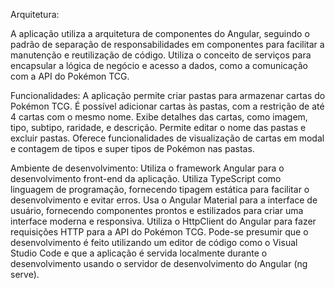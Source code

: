 Arquitetura:

A aplicação utiliza a arquitetura de componentes do Angular, seguindo o padrão de separação de responsabilidades em componentes para facilitar a manutenção e reutilização de código.
Utiliza o conceito de serviços para encapsular a lógica de negócio e acesso a dados, como a comunicação com a API do Pokémon TCG.

Funcionalidades:
A aplicação permite criar pastas para armazenar cartas do Pokémon TCG.
É possível adicionar cartas às pastas, com a restrição de até 4 cartas com o mesmo nome.
Exibe detalhes das cartas, como imagem, tipo, subtipo, raridade, e descrição.
Permite editar o nome das pastas e excluir pastas.
Oferece funcionalidades de visualização de cartas em modal e contagem de tipos e super tipos de Pokémon nas pastas.

Ambiente de desenvolvimento:
Utiliza o framework Angular para o desenvolvimento front-end da aplicação.
Utiliza TypeScript como linguagem de programação, fornecendo tipagem estática para facilitar o desenvolvimento e evitar erros.
Usa o Angular Material para a interface de usuário, fornecendo componentes prontos e estilizados para criar uma interface moderna e responsiva.
Utiliza o HttpClient do Angular para fazer requisições HTTP para a API do Pokémon TCG.
Pode-se presumir que o desenvolvimento é feito utilizando um editor de código como o Visual Studio Code e que a aplicação é servida localmente durante o desenvolvimento usando o servidor de desenvolvimento do Angular (ng serve).
